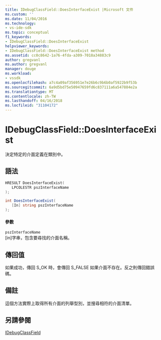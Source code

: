 ```yaml
---
title: IDebugClassField::DoesInterfaceExist |Microsoft 文件
ms.custom: ''
ms.date: 11/04/2016
ms.technology:
- vs-ide-sdk
ms.topic: conceptual
f1_keywords:
- IDebugClassField::DoesInterfaceExist
helpviewer_keywords:
- IDebugClassField::DoesInterfaceExist method
ms.assetid: cc0c8642-1a76-4fda-a309-7018a34883c9
author: gregvanl
ms.author: gregvanl
manager: douge
ms.workload:
- vssdk
ms.openlocfilehash: a7c4a09af356951e7e26b6c9b6b0af5922b9f53b
ms.sourcegitcommit: 6a9d5bd75e50947659fd6c837111a6a547884e2a
ms.translationtype: MT
ms.contentlocale: zh-TW
ms.lasthandoff: 04/16/2018
ms.locfileid: "31104172"
---
```

# <a name="idebugclassfielddoesinterfaceexist"></a>IDebugClassField::DoesInterfaceExist
決定特定的介面定義在類別中。  
  
## <a name="syntax"></a>語法  
  
```cpp  
HRESULT DoesInterfaceExist(   
   LPCOLESTR pszInterfaceName  
);  
```  
  
```csharp  
int DoesInterfaceExist(  
   [In] string pszInterfaceName  
);  
```  
  
#### <a name="parameters"></a>參數  
 `pszInterfaceName`  
 [in]字串，包含要尋找的介面名稱。  
  
## <a name="return-value"></a>傳回值  
 如果成功，傳回 S_OK 時，會傳回 S_FALSE 如果介面不存在。反之則傳回錯誤碼。  
  
## <a name="remarks"></a>備註  
 這個方法實際上取得所有介面的列舉型別，並搜尋相符的介面清單。  
  
## <a name="see-also"></a>另請參閱  
 [IDebugClassField](../../../extensibility/debugger/reference/idebugclassfield.md)
